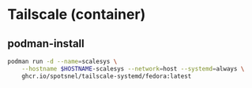 # Tailscale (container)

## podman-install
```sh 
podman run -d --name=scalesys \
    --hostname $HOSTNAME-scalesys --network=host --systemd=always \
    ghcr.io/spotsnel/tailscale-systemd/fedora:latest
```

